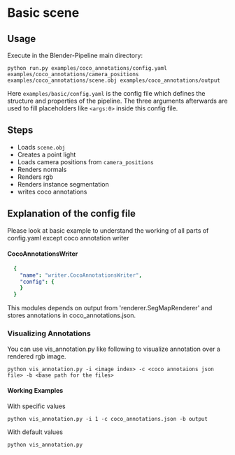 # Basic scene

## Usage

Execute in the Blender-Pipeline main directory:

```
python run.py examples/coco_annotations/config.yaml examples/coco_annotations/camera_positions examples/coco_annotations/scene.obj examples/coco_annotations/output
```

Here `examples/basic/config.yaml` is the config file which defines the structure and properties of the pipeline.
The three arguments afterwards are used to fill placeholders like `<args:0>` inside this config file. 

## Steps

* Loads `scene.obj`
* Creates a point light
* Loads camera positions from `camera_positions`
* Renders normals
* Renders rgb
* Renders instance segmentation
* writes coco annotations

## Explanation of the config file
 
 Please look at basic example to understand the working of all parts of config.yaml except coco annotation writer

#### CocoAnnotationsWriter

```yaml
  {
    "name": "writer.CocoAnnotationsWriter",
    "config": {
    }
  }
```
This modules depends on output from 'renderer.SegMapRenderer' and stores annotations in coco_annotations.json.


### Visualizing Annotations

You can use vis_annotation.py like following to visualize annotation over a rendered rgb image.

```
python vis_annotation.py -i <image index> -c <coco annotaions json file> -b <base path for the files>
```

#### Working Examples
With specific values
```
python vis_annotation.py -i 1 -c coco_annotations.json -b output
```

With default values
```
python vis_annotation.py
```